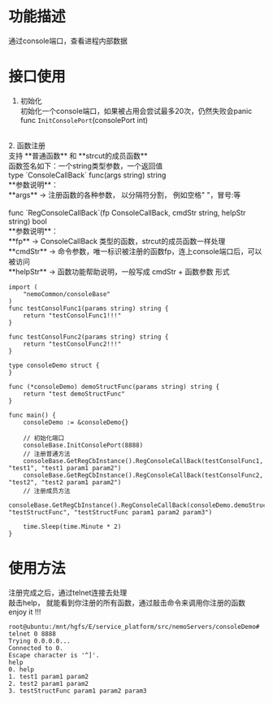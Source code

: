 # 功能描述
通过console端口，查看进程内部数据

# 接口使用
1. 初始化 <br>
初始化一个console端口，如果被占用会尝试最多20次，仍然失败会panic <br>
func `InitConsolePort`(consolePort int) <br>
<br>
2. 函数注册 <br>
支持 **普通函数** 和 **strcut的成员函数** <br>
函数签名如下：一个string类型参数，一个返回值 <br>
type `ConsoleCallBack` func(args string) string <br>
**参数说明**：<br>
**args**    -> 注册函数的各种参数， 以分隔符分割， 例如空格" "，冒号:等<br>
<br>
func `RegConsoleCallBack`(fp ConsoleCallBack, cmdStr string, helpStr string) bool <br>
**参数说明**：<br>
**fp**      -> ConsoleCallBack 类型的函数，strcut的成员函数一样处理 <br>
**cmdStr**  -> 命令参数，唯一标识被注册的函数fp，连上console端口后，可以被访问 <br>
**helpStr** -> 函数功能帮助说明，一般写成 cmdStr + 函数参数 形式 <br>

```
import (
	"nemoCommon/consoleBase"
)
func testConsolFunc1(params string) string {
	return "testConsolFunc1!!!"
}

func testConsolFunc2(params string) string {
	return "testConsolFunc2!!!"
}

type consoleDemo struct {
}

func (*consoleDemo) demoStructFunc(params string) string {
	return "test demoStructFunc"
}

func main() {
	consoleDemo := &consoleDemo{}

	// 初始化端口
	consoleBase.InitConsolePort(8888)
	// 注册普通方法
	consoleBase.GetRegCbInstance().RegConsoleCallBack(testConsolFunc1, "test1", "test1 param1 param2")
	consoleBase.GetRegCbInstance().RegConsoleCallBack(testConsolFunc2, "test2", "test2 param1 param2")
	// 注册成员方法
	consoleBase.GetRegCbInstance().RegConsoleCallBack(consoleDemo.demoStructFunc, "testStructFunc", "testStructFunc param1 param2 param3")

	time.Sleep(time.Minute * 2)
}
```

# 使用方法
注册完成之后，通过telnet连接去处理 <br>
敲击help， 就能看到你注册的所有函数，通过敲击命令来调用你注册的函数 enjoy it !!! <br>
```
root@ubuntu:/mnt/hgfs/E/service_platform/src/nemoServers/consoleDemo# telnet 0 8888
Trying 0.0.0.0...
Connected to 0.
Escape character is '^]'.
help
0. help
1. test1 param1 param2
2. test2 param1 param2
3. testStructFunc param1 param2 param3

```
